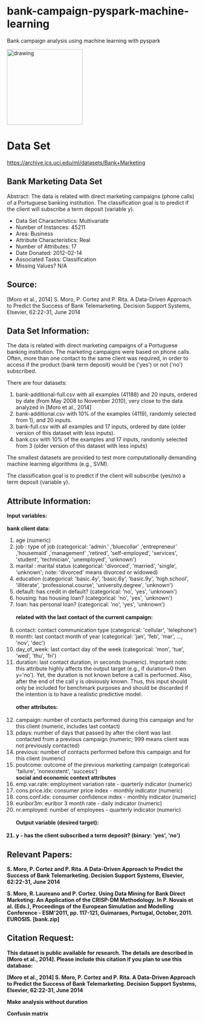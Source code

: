 # bank-campaign-pyspark-machine-learning
Bank campaign analysis using machine learning with pyspark

[//]: # (<img src="https://user-images.githubusercontent.com/69020265/162612014-ce0e196c-cd5c-4ef3-a311-68698bdd7652.png" alt="drawing" width="200"/>)
<img src="https://user-images.githubusercontent.com/69020265/162612163-f839c2a1-bdd6-410b-8126-731236b08e86.png" alt="drawing" width="200"/>



# Data Set

https://archive.ics.uci.edu/ml/datasets/Bank+Marketing

## Bank Marketing Data Set 

Abstract: The data is related with direct marketing campaigns (phone calls) of a Portuguese banking institution. The classification goal is to predict if the client will subscribe a term deposit (variable y).

<ul>
<li>Data Set Characteristics: Multivariate</li>
<li>Number of Instances: 45211</li>
<li>Area: Business</li>
<li>Attribute Characteristics: Real</li>
<li>Number of Attributes: 17</li>
<li>Date Donated: 2012-02-14</li>
<li>Associated Tasks: Classification</li>
<li>Missing Values? N/A</li>
</ul>

## Source:

[Moro et al., 2014] S. Moro, P. Cortez and P. Rita. A Data-Driven Approach to Predict the Success of Bank Telemarketing. Decision Support Systems, Elsevier, 62:22-31, June 2014


## Data Set Information:

The data is related with direct marketing campaigns of a Portuguese banking institution. The marketing campaigns were based on phone calls. Often, more than one contact to the same client was required, in order to access if the product (bank term deposit) would be ('yes') or not ('no') subscribed. 

There are four datasets: 
<ol>
<li>bank-additional-full.csv with all examples (41188) and 20 inputs, ordered by date (from May 2008 to November 2010), very close to the data analyzed in [Moro et al., 2014]</li>
<li>bank-additional.csv with 10% of the examples (4119), randomly selected from 1), and 20 inputs.</li>
<li>bank-full.csv with all examples and 17 inputs, ordered by date (older version of this dataset with less inputs).</li>
<li>bank.csv with 10% of the examples and 17 inputs, randomly selected from 3 (older version of this dataset with less inputs)</li>
</ol>
The smallest datasets are provided to test more computationally demanding machine learning algorithms (e.g., SVM). <br>

The classification goal is to predict if the client will subscribe (yes/no) a term deposit (variable y).<br>


## Attribute Information:

<b>Input variables:</b><br>
<br>
<b>bank client data:</b>

<ol>
<li>age (numeric)</li>
<li>job : type of job (categorical: 'admin.' ,'bluecollar' ,'entrepreneur' ,'housemaid' ,'management' ,'retired', 'self-employed', 'services', 'student', 'technician', 'unemployed', 'unknown')</li>
<li>marital : marital status (categorical: 'divorced', 'married', 'single', 'unknown'; note: 'divorced' means divorced or widowed)</li>
<li>education (categorical: 'basic.4y', 'basic.6y', 'basic.9y', 'high.school', 'illiterate', 'professional.course', 'university.degree', 'unknown')</li>
<li>default: has credit in default? (categorical: 'no', 'yes', 'unknown')</li>
<li>housing: has housing loan? (categorical: 'no', 'yes', 'unknown')</li>
<li>loan: has personal loan? (categorical: 'no', 'yes', 'unknown')</li>
<br>
  <b>related with the last contact of the current campaign:</b>
<br>
<br>
<li>contact: contact communication type (categorical: 'cellular', 'telephone') </li>
<li>month: last contact month of year (categorical: 'jan', 'feb', 'mar', ..., 'nov', 'dec')</li>
<li>day_of_week: last contact day of the week (categorical: 'mon', 'tue', 'wed', 'thu', 'fri')</li>
<li>duration: last contact duration, in seconds (numeric). Important note: this attribute highly affects the output target (e.g., if duration=0 then y='no'). Yet, the duration is not known before a call is performed. Also, after the end of the call y is obviously known. Thus, this input should only be included for benchmark purposes and should be discarded if the intention is to have a realistic predictive model.</li>
<br>
<b>other attributes:</b>
<br>
<br>
<li>campaign: number of contacts performed during this campaign and for this client (numeric, includes last contact)</li>
<li>pdays: number of days that passed by after the client was last contacted from a previous campaign (numeric; 999 means client was not previously contacted)</li>
<li>previous: number of contacts performed before this campaign and for this client (numeric)</li>
<li>poutcome: outcome of the previous marketing campaign (categorical: 'failure', 'nonexistent',  'success')</li>
<b>social and economic context attributes</b>
<li>emp.var.rate: employment variation rate - quarterly indicator (numeric)</li>
<li>cons.price.idx: consumer price index - monthly indicator (numeric) </li>
<li>cons.conf.idx: consumer confidence index - monthly indicator (numeric)</li> 
<li>euribor3m: euribor 3 month rate - daily indicator (numeric)</li>
<li>nr.employed: number of employees - quarterly indicator (numeric)</li>
<br>
<b>Output variable (desired target):<b>
<br>
<br>
<li>y - has the client subscribed a term deposit? (binary: 'yes', 'no')</li>
</ol>

## Relevant Papers:

S. Moro, P. Cortez and P. Rita. A Data-Driven Approach to Predict the Success of Bank Telemarketing. Decision Support Systems, Elsevier, 62:22-31, June 2014

S. Moro, R. Laureano and P. Cortez. Using Data Mining for Bank Direct Marketing: An Application of the CRISP-DM Methodology. In P. Novais et al. (Eds.), Proceedings of the European Simulation and Modelling Conference - ESM'2011, pp. 117-121, Guimaraes, Portugal, October, 2011. EUROSIS. [bank.zip]



## Citation Request:

This dataset is public available for research. The details are described in [Moro et al., 2014]. 
Please include this citation if you plan to use this database: 

[Moro et al., 2014] S. Moro, P. Cortez and P. Rita. A Data-Driven Approach to Predict the Success of Bank Telemarketing. Decision Support Systems, Elsevier, 62:22-31, June 2014

Make analysis without duration
  
Confusin matrix

